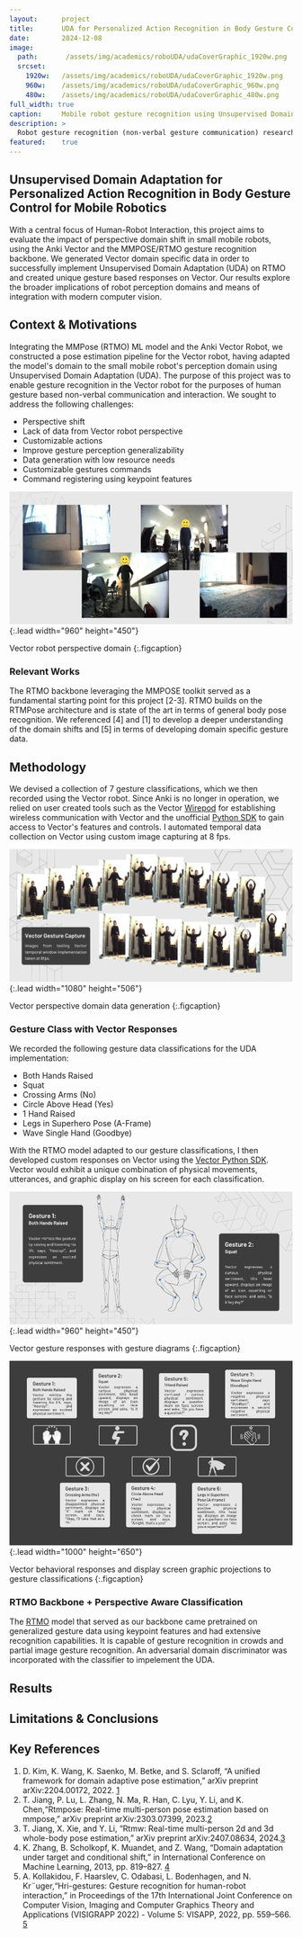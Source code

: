 ```yaml
---
layout:      project
title:       UDA for Personalized Action Recognition in Body Gesture Control for Mobile Robotics
date:        2024-12-08
image:
  path:       /assets/img/academics/roboUDA/udaCoverGraphic_1920w.png
  srcset:
    1920w:   /assets/img/academics/roboUDA/udaCoverGraphic_1920w.png
    960w:    /assets/img/academics/roboUDA/udaCoverGraphic_960w.png
    480w:    /assets/img/academics/roboUDA/udaCoverGraphic_480w.png
full_width: true
caption:     Mobile robot gesture recognition using Unsupervised Domain Adaptation.
description: >
  Robot gesture recognition (non-verbal gesture communication) research project centered on adapting perception domain to Anki Vector robot using Unsupervised Domain Adaption.
featured:    true
---
```

## Unsupervised Domain Adaptation for Personalized Action Recognition in Body Gesture Control for Mobile Robotics
 With a central focus of Human-Robot Interaction, this project aims to evaluate the impact of perspective domain shift in small mobile robots, using the Anki Vector and the MMPOSE/RTMO gesture recognition backbone.  We generated Vector domain specific data in order to successfully implement Unsupervised Domain Adaptation (UDA) on RTMO and created unique gesture based responses on Vector. Our results explore the broader implications of robot perception domains and means of integration with modern computer vision. 

## Context & Motivations
Integrating the MMPose (RTMO) ML model and the Anki Vector Robot, we constructed a pose estimation pipeline for the Vector robot, having adapted the model's domain to the small mobile robot's perception domain using Unsupervised Domain Adaptation (UDA).  The purpose of this project was to enable gesture recognition in the Vector robot for the purposes of human gesture based non-verbal communication and interaction.  We sought to address the following challenges:

- Perspective shift
- Lack of data from Vector robot perspective
- Customizable actions
- Improve gesture perception generalizability
- Data generation with low resource needs
- Customizable gestures commands
- Command registering using keypoint features

![Vector robot perspective domain](/assets/img/academics/roboUDA/perspectiveShift_motivations_graphic_960w450h.png){:.lead width="960" height="450"}

Vector robot perspective domain
{:.figcaption}

### Relevant Works
The RTMO backbone leveraging the MMPOSE toolkit served as a fundamental starting point for this project [2-3].  RTMO builds on the RTMPose architecture and is state of the art in terms of general body pose recognition.  We referenced [4] and [1] to develop a deeper understanding of the domain shifts and [5] in terms of developing domain specific gesture data. 

## Methodology
We devised a collection of 7 gesture classifications, which we then recorded using the Vector robot.  Since Anki is no longer in operation, we relied on user created tools such as the Vector [Wirepod](https://github.com/kercre123/wire-pod) for establishing wireless communication with Vector and the unofficial [Python SDK](https://github.com/anki/vector-python-sdk) to gain access to Vector's features and controls.  I automated temporal data collection on Vector using custom image capturing at 8 fps. 

![Vector gesture data generation implementation results](/assets/img/academics/roboUDA/vectorGestureCaptureImages_graphic_1080w506h.png){:.lead width="1080" height="506"}

Vector perspective domain data generation
{:.figcaption}

### Gesture Class with Vector Responses
We recorded the following gesture data classifications for the UDA implementation:

- Both Hands Raised
- Squat
- Crossing Arms (No)
- Circle Above Head (Yes)
- 1 Hand Raised
- Legs in Superhero Pose (A-Frame)
- Wave Single Hand (Goodbye)

With the RTMO model adapted to our gesture classifications, I then developed custom responses on Vector using the [Vector Python SDK](https://github.com/anki/vector-python-sdk).  Vector would exhibit a unique combination of physical movements, utterances, and graphic display on his screen for each classification.

![Vector gesture responses with gesture diagrams](/assets/img/academics/roboUDA/gestureDiagram_graphic_960w450h.png){:.lead width="960" height="450"}

Vector gesture responses with gesture diagrams
{:.figcaption}

![Vector responses and display screen graphic projections to classifications](/assets/img/academics/roboUDA/gestureClassifications_faceGraphic_1000w650h.png){:.lead width="1000" height="650"}

Vector behavioral responses and display screen graphic projections to gesture classifications
{:.figcaption}

### RTMO Backbone + Perspective Aware Classification
The [RTMO](https://mmpose.readthedocs.io/en/latest/model_zoo_papers/algorithms.html#rtmo) model that served as our backbone came pretrained on generalized gesture data using keypoint features and had extensive recognition capabilities.  It is capable of gesture recognition in crowds and partial image gesture recognition. An adversarial domain discriminator was incorporated with the classifier to impelement the UDA.  

## Results


## Limitations & Conclusions

## Key References
1.  D. Kim, K. Wang, K. Saenko, M. Betke, and S. Sclaroff, “A unified framework for domain adaptive pose estimation,” arXiv preprint arXiv:2204.00172, 2022. [1](https://arxiv.org/abs/2204.00172)
2.  T. Jiang, P. Lu, L. Zhang, N. Ma, R. Han, C. Lyu, Y. Li, and K. Chen,“Rtmpose: Real-time multi-person pose estimation based on mmpose,” arXiv preprint arXiv:2303.07399, 2023.[2](https://arxiv.org/abs/2303.07399)
3. T. Jiang, X. Xie, and Y. Li, “Rtmw: Real-time multi-person 2d and 3d whole-body pose estimation,” arXiv preprint arXiv:2407.08634, 2024.[3](https://arxiv.org/abs/2407.08634)
4. K. Zhang, B. Scholkopf, K. Muandet, and Z. Wang, “Domain adaptation under target and conditional shift,” in International Conference on Machine Learning, 2013, pp. 819–827. [4](https://proceedings.mlr.press/v28/zhang13d.pdf)
5. A. Kollakidou, F. Haarslev, C. Odabasi, L. Bodenhagen, and N. Kr¨uger,“Hri-gestures: Gesture recognition for human-robot interaction,” in Proceedings of the 17th International Joint Conference on Computer Vision, Imaging and Computer Graphics Theory and Applications (VISIGRAPP 2022) - Volume 5: VISAPP, 2022, pp. 559–566. [5](https://portal.findresearcher.sdu.dk/en/publications/hri-gestures-gesture-recognition-for-human-robot-interaction)